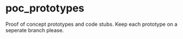 # poc_prototypes
Proof of concept prototypes and code stubs.  Keep each prototype on a seperate branch please.
